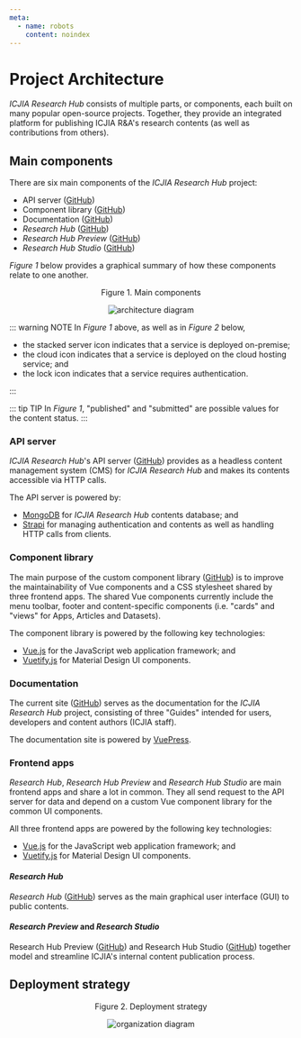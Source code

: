```yaml
---
meta:
  - name: robots
    content: noindex
---
```


# Project Architecture

_ICJIA Research Hub_ consists of multiple parts, or components, each built on many popular open-source projects. Together, they provide an integrated platform for publishing ICJIA R&A's research contents (as well as contributions from others).

## Main components

There are six main components of the _ICJIA Research Hub_ project:

- API server ([GitHub](https://github.com/ICJIA/icjia-research-api))
- Component library ([GitHub](https://github.com/ICJIA/icjia-research-lib))
- Documentation ([GitHub](https://github.com/ICJIA/icjia-research-docs))
- _Research Hub_ ([GitHub](https://github.com/ICJIA/icjia-research))
- _Research Hub Preview_ ([GitHub](https://github.com/ICJIA/icjia-research-preview))
- _Research Hub Studio_ ([GitHub](https://github.com/ICJIA/icjia-research-studio))

_Figure 1_ below provides a graphical summary of how these components relate to one another.

<div style="text-align:center">
<span class="fig-title">Figure 1. Main components</span>

![architecture diagram](/researchhub/docs/assets/img/diagram-architecture.png)

</div>

::: warning NOTE
In _Figure 1_ above, as well as in _Figure 2_ below,

- the stacked server icon indicates that a service is deployed on-premise;
- the cloud icon indicates that a service is deployed on the cloud hosting service; and
- the lock icon indicates that a service requires authentication.

:::

::: tip TIP
In _Figure 1_, "published" and "submitted" are possible values for the content status.
:::

### API server

_ICJIA Research Hub_'s API server ([GitHub](https://github.com/ICJIA/research-hub-api)) provides as a headless content management system (CMS) for _ICJIA Research Hub_ and makes its contents accessible via HTTP calls.

The API server is powered by:

- [MongoDB](https://www.mongodb.com/) for _ICJIA Research Hub_ contents database; and
- [Strapi](https://strapi.io/) for managing authentication and contents as well as handling HTTP calls from clients.

### Component library

The main purpose of the custom component library ([GitHub](https://github.com/ICJIA/icjia-research-lib)) is to improve the maintainability of Vue components and a CSS stylesheet shared by three frontend apps. The shared Vue components currently include the menu toolbar, footer and content-specific components (i.e. "cards" and "views" for Apps, Articles and Datasets).

The component library is powered by the following key technologies:

- [Vue.js](https://vuejs.org/) for the JavaScript web application framework; and
- [Vuetify.js](https://vuetifyjs.com/) for Material Design UI components.

### Documentation

The current site ([GitHub](https://github.com/ICJIA/icjia-research-docs)) serves as the documentation for the _ICJIA Research Hub_ project, consisting of three "Guides" intended for users, developers and content authors (ICJIA staff).

The documentation site is powered by [VuePress](https://vuepress.vuejs.org/).

### Frontend apps

_Research Hub_, _Research Hub Preview_ and _Research Hub Studio_ are main frontend apps and share a lot in common. They all send request to the API server for data and depend on a custom Vue component library for the common UI components.

All three frontend apps are powered by the following key technologies:

- [Vue.js](https://vuejs.org/) for the JavaScript web application framework; and
- [Vuetify.js](https://vuetifyjs.com/) for Material Design UI components.

#### _Research Hub_

_Research Hub_ ([GitHub](https://github.com/ICJIA/icjia-research)) serves as the main graphical user interface (GUI) to public contents.

#### _Research Preview_ and _Research Studio_

Research Hub Preview ([GitHub](https://github.com/ICJIA/icjia-research-studio)) and Research Hub Studio ([GitHub](https://github.com/ICJIA/icjia-research-studio)) together model and streamline ICJIA's internal content publication process.

## Deployment strategy

<div style="text-align:center">
<span class="fig-title">Figure 2. Deployment strategy</span>

![organization diagram](/researchhub/docs/assets/img/diagram-organization.png)

</div>

<FundingStatement />
